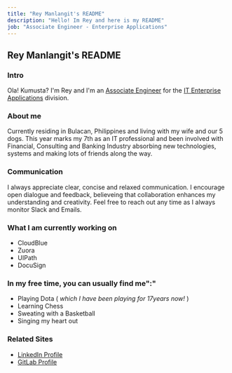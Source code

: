 ```yaml
---
title: "Rey Manlangit's README"
description: "Hello! Im Rey and here is my README"
job: "Associate Engineer - Enterprise Applications"
---
```


## Rey Manlangit's README

### Intro 

Ola! Kumusta? I'm Rey and I'm an [Associate Engineer](https://handbook.gitlab.com/job-families/finance/it-entapps-engineering/) for the [IT Enterprise Applications](/handbook.gitlab.com/handbook/business-technology/) division. 

### About me 

Currently residing in Bulacan, Philippines and living with my wife and our 5 dogs. This year marks my 7th as an IT professional and been involved with Financial, Consulting and Banking Industry absorbing new technologies, systems and making lots of friends along the way. 

### Communication

I always appreciate clear, concise and relaxed communication. I encourage open dialogue and feedback, believeing that collaboration enhances my understanding and creativity. Feel free to reach out any time as I always monitor Slack and Emails.

### What I am currently working on

- CloudBlue 
- Zuora 
- UIPath
- DocuSign

### In my free time, you can usually find me":"

- Playing Dota ( <i>which I have been playing for 17years now!</i> ) 
- Learning Chess 
- Sweating with a Basketball
- Singing my heart out

### Related Sites

- [LinkedIn Profile](https://www.linkedin.com/in/janrey-m-1b975117b/)
- [GitLab Profile](https://gitlab.com/RManlangit)
